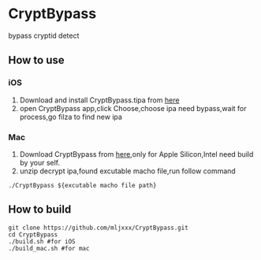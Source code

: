 # CryptBypass
bypass cryptid detect

## How to use
### iOS
1. Download and install CryptBypass.tipa from [here](https://github.com/mljxxx/CryptBypass/releases)
2. open CryptBypass app,click Choose,choose ipa need bypass,wait for process,go filza to find new ipa

### Mac 
1. Download CryptBypass from [here](https://github.com/mljxxx/CryptBypass/releases),only for Apple Silicon,Intel need build by your self.
2. unzip decrypt ipa,found excutable macho file,run follow command
```
./CryptBypass ${excutable macho file path}
```

## How to build
```
git clone https://github.com/mljxxx/CryptBypass.git
cd CryptBypass
./build.sh #for iOS
./build_mac.sh #for mac
```